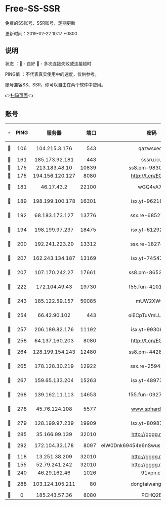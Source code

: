 # Free-SS-SSR

免费的SS账号、SSR账号，定期更新

更新时间：2019-02-22 10:17 +0800

## 说明

状态     ：🙂 - 良好 🙁 - 多次连接失败或连接超时

PING值   ：不代表真实使用中的速度，仅供参考。

账号兼容SS、SSR，你可以自由在两个软件中使用。

👉[扫码页面](https://liesauer.github.io/free-ss-ssr.github.io/)👈

## 账号

|-|PING|服务器|端口|密码|加密方式|区域|
|:----:|:----:|:-----:|-----:|:----:|:----:|:----:|
|🙂|106|104.215.3.176|543|qazwsxedc|aes-256-gcm|JP|
|🙂|161|185.173.92.181|443|sssru.icu|rc4-md5|RU|
|🙂|175|213.183.48.10|10839|ss8.pm-98303059|rc4-md5|RU|
|🙂|175|194.156.120.127|8080|http://t.cn/EGJIyrl|rc4-md5|RU|
|🙂|181|46.17.43.2|22100|wGQ4vA7D|aes-256-gcm|RU|
|🙂|189|198.199.100.178|16301|isx.yt-96218342|aes-256-cfb|US|
|🙂|192|68.183.173.127|13776|ssx.re-68527006|aes-256-cfb|US|
|🙂|194|198.199.97.237|18475|isx.yt-61292258|aes-256-cfb|US|
|🙂|200|192.241.223.20|13312|ssx.re-18274414|aes-256-cfb|US|
|🙂|207|162.243.134.187|13169|isx.yt-74547415|aes-256-cfb|US|
|🙂|207|107.170.242.27|17661|ss8.pm-86538051|aes-256-cfb|US|
|🙂|222|172.104.49.43|19730|f55.fun-41013313|aes-256-cfb|SG|
|🙂|243|185.122.59.157|50085|mUW2XWw8|aes-256-cfb|GB|
|🙂|254|66.42.90.102|443|oiECpTuVmLLxk4Ts|aes-256-cfb|US|
|🙂|257|206.189.82.176|11192|isx.yt-99306454|aes-256-cfb|SG|
|🙂|258|64.137.160.203|8080|http://t.cn/EGJIyrl|rc4-md5|CA|
|🙂|264|128.199.154.243|12480|ss8.pm-44282057|aes-256-cfb|SG|
|🙂|265|178.128.30.219|12922|ssx.re-25945990|aes-256-cfb|SG|
|🙂|267|159.65.133.204|15263|isx.yt-48973612|aes-256-cfb|SG|
|🙂|268|139.162.11.113|14653|f55.fun-09274804|aes-256-cfb|SG|
|🙂|278|45.76.124.108|5577|www.sphard.com|aes-256-cfb|AU|
|🙂|279|128.199.97.239|19909|isx.yt-80987070|aes-256-cfb|SG|
|🙂|285|35.166.99.139|32010|http://gggg.rocks|chacha20|US|
|🙂|292|172.104.33.178|8097|eIW0Dnk69454e6nSwuspv9DmS201tQ0D|aes-256-cfb|SG|
|🙂|118|13.251.38.209|32010|http://gggg.rocks|chacha20|SG|
|🙂|155|52.79.241.242|32010|http://gggg.rocks|chacha20|KR|
|🙂|240|46.29.162.46|1026|91vpn.cf|rc4-md5|RU|
|🙁|288|103.124.105.211|80|dongtaiwang.com|aes-256-cfb|US|
|🙁|0|185.243.57.36|8080|PCHQ2E|rc4-md5|US|
